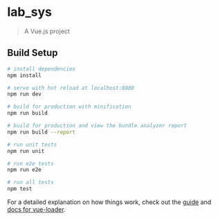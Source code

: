 # lab_sys

> A Vue.js project

## Build Setup

``` bash
# install dependencies
npm install

# serve with hot reload at localhost:8080
npm run dev

# build for production with minification
npm run build

# build for production and view the bundle analyzer report
npm run build --report

# run unit tests
npm run unit

# run e2e tests
npm run e2e

# run all tests
npm test
```

For a detailed explanation on how things work, check out the [guide](http://vuejs-templates.github.io/webpack/) and [docs for vue-loader](http://vuejs.github.io/vue-loader).

<!-- 
1 老师端新增和修改换行 。
2.老师端审核页面重新渲染 。
3.图片长按保存 。
4.密码改type 。
5管理员端新增老师换行 。
6管理员端个人中心换行 。
7.退出改为replace 。

8.老师端设备参数不见。
9.报修报废之后的状态没有改变。
10新增之后刷新列表。
11管理员端的修改刷新问题。
12新增老师的重置没作用。
13报修正常时的文案。
14所有没有的reset的值。
15压缩登录时的照片。
16个人中心的修改手机号码bug。
17确认密码的bug 。
18尝试安卓的相册问题
19保存图片兼容问题。
 -->